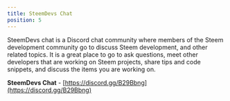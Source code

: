 ```yaml
---
title: SteemDevs Chat
position: 5
---
```


SteemDevs chat is a Discord chat community where members of the Steem development community go to discuss Steem development, and other related topics.
It is a great place to go to ask questions, meet other developers that are working on Steem projects, share tips and code snippets, and discuss the items you are working on.

**SteemDevs Chat** - [https://discord.gg/B29Bbng](https://discord.gg/B29Bbng)
